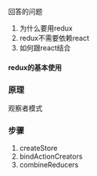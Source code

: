 回答的问题
1. 为什么要用redux
2. redux不需要依赖react
3. 如何跟react结合

#### redux的基本使用

###  原理
观察者模式

### 步骤
1. createStore
2. bindActionCreators
3. combineReducers